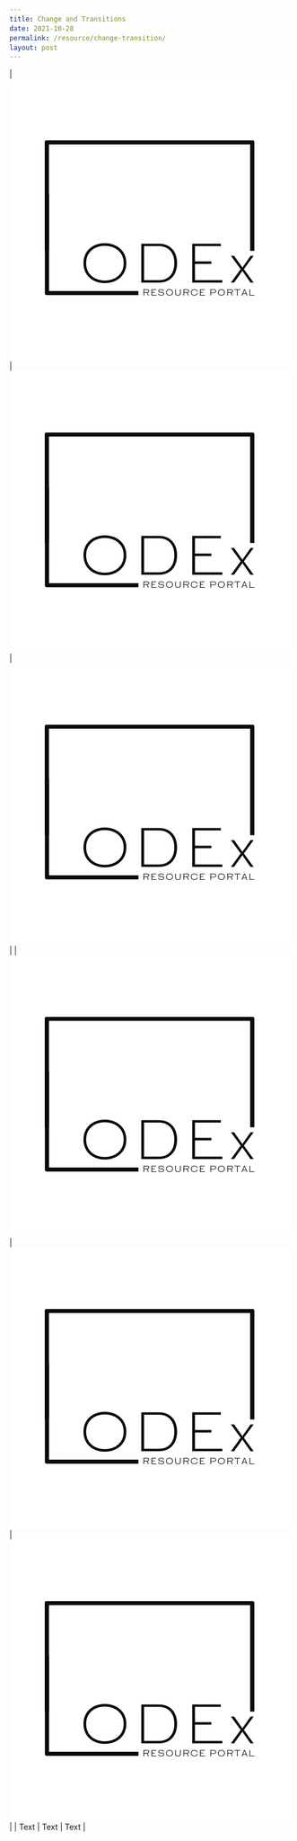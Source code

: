 ```yaml
---
title: Change and Transitions
date: 2021-10-28
permalink: /resource/change-transition/
layout: post
---
```







| ![Alt text for image on Isomer site](/images/black.png) | ![Alt text for image on Isomer site](/images/black.png) | ![Alt text for image on Isomer site](/images/black.png)|
|![Alt text for image on Isomer site](/images/black.png)| ![Alt text for image on Isomer site](/images/black.png) | ![Alt text for image on Isomer site](/images/black.png) |
| Text     | Text     | Text     |

